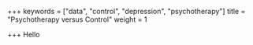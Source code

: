 +++
keywords = ["data", "control", "depression", "psychotherapy"]
title = "Psychotherapy versus Control"
weight = 1

+++
Hello